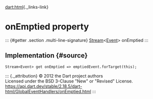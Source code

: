 [dart:html](../../dart-html/dart-html-library){._links-link}

onEmptied property
==================

::: {#getter .section .multi-line-signature}
[Stream](../../dart-async/stream-class)\<[Event](../event-class)\>
onEmptied
:::

Implementation {#source}
--------------

``` {.language-dart data-language="dart"}
Stream<Event> get onEmptied => emptiedEvent.forTarget(this);
```

::: {._attribution}
© 2012 the Dart project authors\
Licensed under the BSD 3-Clause \"New\" or \"Revised\" License.\
<https://api.dart.dev/stable/2.18.5/dart-html/GlobalEventHandlers/onEmptied.html>
:::
